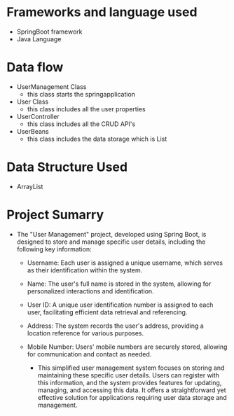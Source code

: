 # Frameworks and language used
* SpringBoot framework
* Java Language

# Data flow
* UserManagement  Class
   - this class starts the springapplication
* User Class
  - this class includes all the user properties
* UserController
  - this class includes all the CRUD API's
* UserBeans
  - this class includes the data storage which is List
# Data Structure Used
* ArrayList
# Project Sumarry
* The "User Management" project, developed using Spring Boot, is designed to store and manage specific user details, including the following key information:

   - Username: Each user is assigned a unique username, which serves as their identification within the system.

   - Name: The user's full name is stored in the system, allowing for personalized interactions and identification.

   - User ID: A unique user identification number is assigned to each user, facilitating efficient data retrieval and referencing.

   - Address: The system records the user's address, providing a location reference for various purposes.

   - Mobile Number: Users' mobile numbers are securely stored, allowing for communication and contact as needed.

        - This simplified user management system focuses on storing and maintaining these specific user details. Users can register with this information, and the 
 system provides features for updating, managing, and accessing this data. It offers a straightforward yet effective solution for applications requiring user data storage and management.





